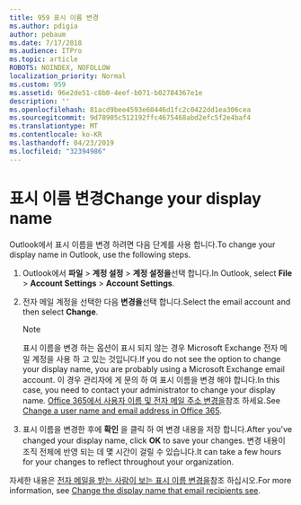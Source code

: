 ```yaml
---
title: 959 표시 이름 변경
ms.author: pdigia
author: pebaum
ms.date: 7/17/2018
ms.audience: ITPro
ms.topic: article
ROBOTS: NOINDEX, NOFOLLOW
localization_priority: Normal
ms.custom: 959
ms.assetid: 96e2de51-c8b0-4eef-b071-b02784367e1e
description: ''
ms.openlocfilehash: 81acd9bee4593e60446d1fc2c0422dd1ea306cea
ms.sourcegitcommit: 9d78905c512192ffc4675468abd2efc5f2e4baf4
ms.translationtype: MT
ms.contentlocale: ko-KR
ms.lasthandoff: 04/23/2019
ms.locfileid: "32394986"
---
```

# <a name="change-your-display-name"></a><span data-ttu-id="55b53-102">표시 이름 변경</span><span class="sxs-lookup"><span data-stu-id="55b53-102">Change your display name</span></span>
  
<span data-ttu-id="55b53-103">Outlook에서 표시 이름을 변경 하려면 다음 단계를 사용 합니다.</span><span class="sxs-lookup"><span data-stu-id="55b53-103">To change your display name in Outlook, use the following steps.</span></span>
  
1. <span data-ttu-id="55b53-104">Outlook에서 **파일** \> **계정 설정** \> **계정 설정을**선택 합니다.</span><span class="sxs-lookup"><span data-stu-id="55b53-104">In Outlook, select **File** \> **Account Settings** \> **Account Settings**.</span></span>
    
2. <span data-ttu-id="55b53-105">전자 메일 계정을 선택한 다음 **변경을**선택 합니다.</span><span class="sxs-lookup"><span data-stu-id="55b53-105">Select the email account and then select **Change**.</span></span>
    
    > [!NOTE]
    > <span data-ttu-id="55b53-106">표시 이름을 변경 하는 옵션이 표시 되지 않는 경우 Microsoft Exchange 전자 메일 계정을 사용 하 고 있는 것입니다.</span><span class="sxs-lookup"><span data-stu-id="55b53-106">If you do not see the option to change your display name, you are probably using a Microsoft Exchange email account.</span></span> <span data-ttu-id="55b53-107">이 경우 관리자에 게 문의 하 여 표시 이름을 변경 해야 합니다.</span><span class="sxs-lookup"><span data-stu-id="55b53-107">In this case, you need to contact your administrator to change your display name.</span></span> <span data-ttu-id="55b53-108">[Office 365에서 사용자 이름 및 전자 메일 주소 변경을](https://support.office.com/article/fb5ac074-e203-4e1f-9843-b9d1a3e03297.aspx)참조 하세요.</span><span class="sxs-lookup"><span data-stu-id="55b53-108">See [Change a user name and email address in Office 365](https://support.office.com/article/fb5ac074-e203-4e1f-9843-b9d1a3e03297.aspx).</span></span> 
  
3. <span data-ttu-id="55b53-109">표시 이름을 변경한 후에 **확인** 을 클릭 하 여 변경 내용을 저장 합니다.</span><span class="sxs-lookup"><span data-stu-id="55b53-109">After you've changed your display name, click **OK** to save your changes.</span></span> <span data-ttu-id="55b53-110">변경 내용이 조직 전체에 반영 되는 데 몇 시간이 걸릴 수 있습니다.</span><span class="sxs-lookup"><span data-stu-id="55b53-110">It can take a few hours for your changes to reflect throughout your organization.</span></span> 
    
<span data-ttu-id="55b53-111">자세한 내용은 [전자 메일을 받는 사람이 보는 표시 이름 변경을](https://support.office.com/article/2b53331a-ba2a-4803-88dc-ac9fe376c8a9.aspx)참조 하십시오.</span><span class="sxs-lookup"><span data-stu-id="55b53-111">For more information, see [Change the display name that email recipients see](https://support.office.com/article/2b53331a-ba2a-4803-88dc-ac9fe376c8a9.aspx).</span></span>
  

